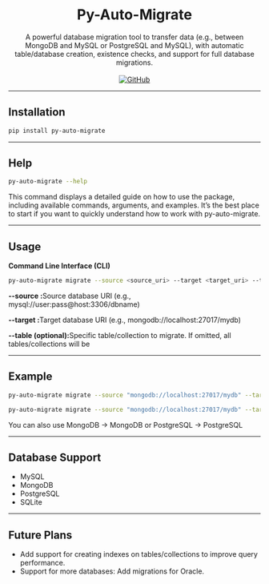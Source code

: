 <h1 align="center">
  <strong>Py-Auto-Migrate</strong>
</h1>
<p align="center">
  A powerful database migration tool to transfer data (e.g., between MongoDB and MySQL or PostgreSQL and MySQL), with automatic table/database creation, existence checks, and support for full database migrations.
  <br><br>
  <a href="https://github.com/kasrakhaksar/py-auto-migrate" target="_blank">
    <img src="https://img.shields.io/badge/GitHub-Repo-blue?logo=github" alt="GitHub" />
  </a>
</p>



---

## Installation

```bash
pip install py-auto-migrate
```


---


## Help

```bash
py-auto-migrate --help
```

<p>This command displays a detailed guide on how to use the package, including available commands, arguments, and examples. It’s the best place to start if you want to quickly understand how to work with py-auto-migrate.</p>



---


## Usage
<b>Command Line Interface (CLI)</b>
```bash
py-auto-migrate migrate --source <source_uri> --target <target_uri> --table <table_name>
```

<p>

  <b>--source :</b>Source database URI (e.g., mysql://user:pass@host:3306/dbname)

  <b>--target :</b>Target database URI (e.g., mongodb://localhost:27017/mydb)

  <b>--table (optional):</b>Specific table/collection to migrate. If omitted, all tables/collections will be

</p>


---


## Example
```bash
py-auto-migrate migrate --source "mongodb://localhost:27017/mydb" --target "mongodb://localhost:27017/mydb2"
```
```bash
py-auto-migrate migrate --source "mongodb://localhost:27017/mydb" --target "mysql://root:1234@localhost:3306/mydb" --table users
```

<p>You can also use MongoDB → MongoDB or PostgreSQL → PostgreSQL</p>

---


## Database Support
<ul>
  <li>MySQL</li>
  <li>MongoDB</li>
  <li>PostgreSQL</li>
  <li>SQLite</li>
</ul>


---


## Future Plans
<ul>
  <li>Add support for creating indexes on tables/collections to improve query performance.</li>
  <li>Support for more databases: Add migrations for Oracle.</li>
</ul>
